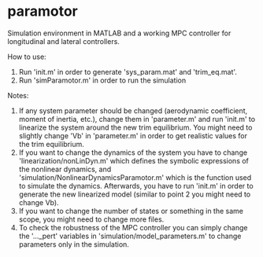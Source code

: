 # paramotor
Simulation environment in MATLAB and a working MPC controller for longitudinal and lateral controllers.

How to use:
1. Run 'init.m' in order to generate 'sys_param.mat' and 'trim_eq.mat'.
2. Run 'simParamotor.m' in order to run the simulation

Notes:
1. If any system parameter should be changed (aerodynamic coefficient, moment of inertia, etc.), change them in 'parameter.m' and run 'init.m' to linearize the system around the new trim equilibrium. You might need to slightly change 'Vb' in 'parameter.m' in order to get realistic values for the trim equilibrium.
3. If you want to change the dynamics of the system you have to change 'linearization/nonLinDyn.m' which defines the symbolic expressions of the nonlinear dynamics, and 'simulation/NonlinearDynamicsParamotor.m' which is the function used to simulate the dynamics. Afterwards, you have to run 'init.m' in order to generate the new linearized model (similar to point 2 you might need to change Vb).
4. If you want to change the number of states or something in the same scope, you might need to change more files.
5. To check the robustness of the MPC controller you can simply change the '..._pert' variables in 'simulation/model_parameters.m' to change parameters only in the simulation.
